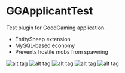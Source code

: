 # GGApplicantTest
Test plugin for GoodGaming application.

- EntitySheep extension
- MySQL-based economy
- Prevents hostile mobs from spawning

![alt tag](https://image.ibb.co/dRPUBK/Screen_Shot_2018_08_05_at_8_01_06_AM.png)
![alt tag](https://image.ibb.co/jfNSyz/Screen_Shot_2018_08_05_at_8_01_49_AM.png)
![alt tag](https://image.ibb.co/kz5fJz/Screen_Shot_2018_08_05_at_7_58_08_AM.png)
![alt tag](https://image.ibb.co/fcPkke/Screen_Shot_2018_08_05_at_8_02_15_AM.png)
![alt tag](https://image.ibb.co/dzdpBK/Screen_Shot_2018_08_05_at_7_58_18_AM.png)
